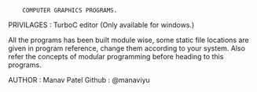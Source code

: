 
		COMPUTER GRAPHICS PROGRAMS.

PRIVILAGES : TurboC editor (Only available for windows.)

All the programs has been built module wise, some static file locations are 
given in program reference, change them according to your system. Also refer
the concepts of modular programming before heading to this programs.

AUTHOR : 
	Manav Patel
 	Github : @manaviyu
